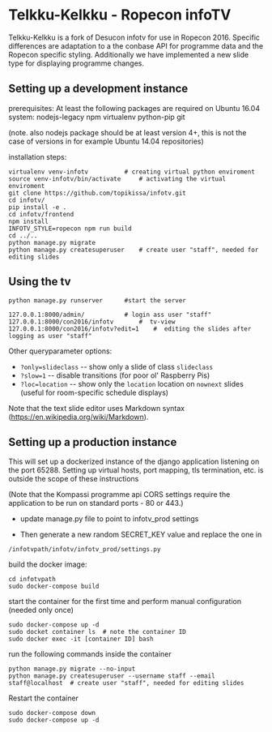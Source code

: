 Telkku-Kelkku - Ropecon infoTV
==============================



Telkku-Kelkku is a fork of Desucon infotv for use in Ropecon 2016. Specific differences are adaptation to a the conbase API for programme data and the Ropecon specific styling. Additionally we have implemented a new slide type for displaying programme changes.


Setting up a development instance
---------------------------------

prerequisites:
At least the following packages are required on Ubuntu 16.04 system:
nodejs-legacy npm virtualenv python-pip git

(note. also nodejs package should be at least version 4+, this is not the case of versions in for example Ubuntu 14.04 repositories)

installation steps:

```
virtualenv venv-infotv			# creating virtual python enviroment
source venv-infotv/bin/activate		# activating the virtual enviroment
git clone https://github.com/topikissa/infotv.git
cd infotv/
pip install -e .
cd infotv/frontend 
npm install
INFOTV_STYLE=ropecon npm run build
cd ../..
python manage.py migrate
python manage.py createsuperuser  	# create user "staff", needed for editing slides
```

Using the tv
------------

```
python manage.py runserver		#start the server
```
```
127.0.0.1:8000/admin/  			# login ass user "staff"
127.0.0.1:8000/con2016/infotv   	#  tv-view
127.0.0.1:8000/con2016/infotv?edit=1  	#  editing the slides after logging as user "staff"
```


Other queryparameter options:
* `?only=slideclass` -- show only a slide of class `slideclass`
* `?slow=1` -- disable transitions (for poor ol' Raspberry Pis)
* `?loc=location` -- show only the `location` location on `nownext` slides (useful for room-specific schedule displays)

Note that the text slide editor uses Markdown syntax (https://en.wikipedia.org/wiki/Markdown).


Setting up a production instance
------------------------------
This will set up a dockerized instance of the django application listening on the port 65288. Setting up virtual hosts, port mapping, tls termination, etc. is outside the scope of these instructions

(Note that the Kompassi programme api CORS settings require the application to be run on standard ports - 80 or 443.)

* update manage.py file to point to infotv_prod settings

* Then generate a new random SECRET_KEY value and replace the one in

```
/infotvpath/infotv/infotv_prod/settings.py

```

build the docker image:
```
cd infotvpath
sudo docker-compose build
```

start the container for the first time and perform manual configuration (needed only once)

```
sudo docker-compose up -d
sudo docket container ls  # note the container ID
sudo docker exec -it [container ID] bash
```

run the following commands inside the container


```
python manage.py migrate --no-input
python manage.py createsuperuser --username staff --email staff@localhost  # create user "staff", needed for editing slides

```

Restart the container

```
sudo docker-compose down
sudo docker-compose up -d
```


